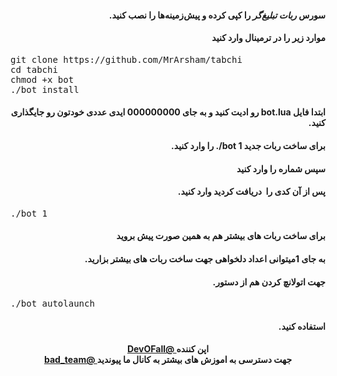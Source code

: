 <h4 dir="rtl"> سورس <em>ربات تبلیغ‌گر</em> را کپی کرده و پیش‌زمینه‌ها را نصب کنید.</h4>
<h4 dir="rtl">موارد زیر را در ترمینال وارد کنید </h4>
<pre>
<span>git clone https://github.com/MrArsham/tabchi</span>
<span>cd tabchi</span>
<span>chmod +x bot</span>
<span>./bot install</span>
</pre>
<h4 dir="rtl">ابتدا فایل bot.lua رو ادیت کنید و به جای 000000000 ایدی عددی خودتون رو جایگذاری کنید.</h4>
<h4 dir="rtl"> برای ساخت ربات جدید <strong>bot 1/.</strong> را وارد کنید.
</h4>
<h4 dir="rtl">سپس شماره را وارد کنید</h4>
<h4 dir="rtl">پس از آن کدی را  دریافت کردید وارد کنید.</h4>
<pre>
<span>./bot 1</span>
</pre> 
<h4 dir="rtl"> برای ساخت ربات های بیشتر هم به همین صورت پیش بروید</h4>
<h4 dir="rtl"> به جای 1میتوانی اعداد دلخواهی جهت ساخت ربات های بیشتر بزارید.</h4>
<h4 dir="rtl"> جهت اتولانچ کردن هم از دستور.</h4>
<pre>
<span>./bot autolaunch</span>
</pre> 
<h4 dir="rtl">استفاده کنید.</h4>



<h4 align="center" dir="rtl">اپن کننده<a href="https://telegram.me/DevOFall"> @DevOFall </a><br>جهت دسترسی به اموزش های بیشتر به کانال ما پیوندید<a href="https://telegram.me/bad_team"> @bad_team</a></h4>

